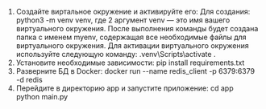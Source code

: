 1) Создайте виртальное окружение и активируйте его:
Для создания: python3 -m venv venv, где 2 аргумент venv — это имя вашего виртуального окружения.
После выполнения команды будет создана папка с именем myenv, содержащая все необходимые файлы для виртуального окружения. 
Для активации виртуального окружения используйте следующую команду: .venv\Scripts\activate
. 
2) Установите необходимые зависимости:
pip install requirements.txt
3) Разверните БД в Docker:
docker run --name redis_client -p 6379:6379 -d redis
3) Перейдите в директорию app и запустите приложение:
cd app
python main.py
